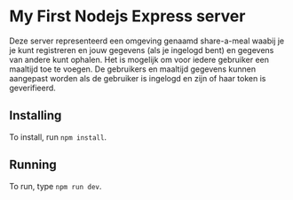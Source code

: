 # My First Nodejs Express server

Deze server representeerd een omgeving genaamd share-a-meal waabij je je kunt registreren en jouw gegevens (als je ingelogd bent) en gegevens van andere kunt ophalen. Het is mogelijk om voor iedere gebruiker een maaltijd toe te voegen. De gebruikers en maaltijd gegevens kunnen aangepast worden als de gebruiker is ingelogd en zijn of haar token is geverifieerd.

## Installing

To install, run `npm install`.

## Running

To run, type `npm run dev`.
